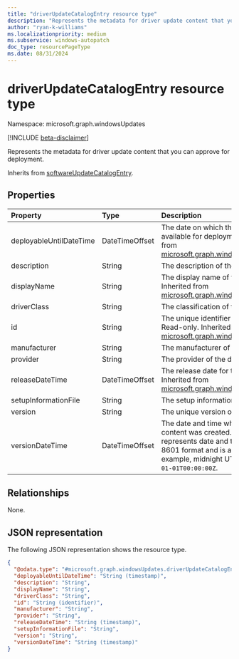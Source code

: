 ```yaml
---
title: "driverUpdateCatalogEntry resource type"
description: "Represents the metadata for driver update content that you can approve for deployment."
author: "ryan-k-williams"
ms.localizationpriority: medium
ms.subservice: windows-autopatch
doc_type: resourcePageType
ms.date: 08/31/2024
---
```


# driverUpdateCatalogEntry resource type

Namespace: microsoft.graph.windowsUpdates

[!INCLUDE [beta-disclaimer](../../includes/beta-disclaimer.md)]

Represents the metadata for driver update content that you can approve for deployment.

Inherits from [softwareUpdateCatalogEntry](../resources/windowsupdates-softwareupdatecatalogentry.md).

## Properties
|Property|Type|Description|
|:---|:---|:---|
|deployableUntilDateTime|DateTimeOffset|The date on which the content is no longer available for deployment. Read-only. Inherited from [microsoft.graph.windowsUpdates.catalogEntry](../resources/windowsupdates-catalogentry.md).|
|description|String|The description of the content.|
|displayName|String|The display name of the content. Read-only. Inherited from [microsoft.graph.windowsUpdates.catalogEntry](../resources/windowsupdates-catalogentry.md).|
|driverClass|String|The classification of the driver.|
|id|String|The unique identifier for this catalog entry. Read-only. Inherited from [microsoft.graph.windowsUpdates.catalogEntry](../resources/windowsupdates-catalogentry.md).|
|manufacturer|String|The manufacturer of the driver.|
|provider|String|The provider of the driver.|
|releaseDateTime|DateTimeOffset|The release date for the content. Read-only. Inherited from [microsoft.graph.windowsUpdates.catalogEntry](../resources/windowsupdates-catalogentry.md).|
|setupInformationFile|String|The setup information file of the driver.|
|version|String|The unique version of the content.|
|versionDateTime|DateTimeOffset|The date and time when a new version of content was created. The Timestamp type represents date and time information using ISO 8601 format and is always in UTC time. For example, midnight UTC on Jan 1, 2014 is `2014-01-01T00:00:00Z`.|

## Relationships
None.

## JSON representation
The following JSON representation shows the resource type.
<!-- {
  "blockType": "resource",
  "keyProperty": "id",
  "@odata.type": "microsoft.graph.windowsUpdates.driverUpdateCatalogEntry",
  "baseType": "microsoft.graph.windowsUpdates.softwareUpdateCatalogEntry",
  "openType": false
}
-->
``` json
{
  "@odata.type": "#microsoft.graph.windowsUpdates.driverUpdateCatalogEntry",
  "deployableUntilDateTime": "String (timestamp)",
  "description": "String",
  "displayName": "String",
  "driverClass": "String",
  "id": "String (identifier)",
  "manufacturer": "String",
  "provider": "String",
  "releaseDateTime": "String (timestamp)",
  "setupInformationFile": "String",
  "version": "String",
  "versionDateTime": "String (timestamp)"
}
```
